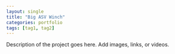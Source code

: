 ```yaml
---
layout: single
title: "Big ASV Winch"
categories: portfolio
tags: [tag1, tag2]
---
```


Description of the project goes here. Add images, links, or videos.
